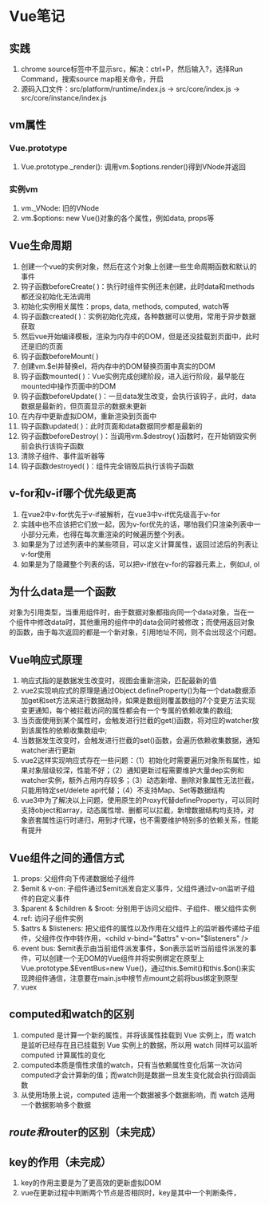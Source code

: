 # Vue笔记

## 实践
1. chrome source标签中不显示src，解决：ctrl+P，然后输入?，选择Run Command，搜索source map相关命令，开启
2. 源码入口文件：src/platform/runtime/index.js -> src/core/index.js -> src/core/instance/index.js

## vm属性

### Vue.prototype
1. Vue.prototype._render(): 调用vm.$options.render()得到VNode并返回

### 实例vm
1. vm._VNode: 旧的VNode
2. vm.$options: new Vue()对象的各个属性，例如data, props等

## Vue生命周期

1. 创建一个vue的实例对象，然后在这个对象上创建一些生命周期函数和默认的事件
2. 钩子函数beforeCreate( )：执行时组件实例还未创建，此时data和methods都还没初始化无法调用
3. 初始化实例相关属性：props, data, methods, computed, watch等
4. 钩子函数created( )：实例初始化完成，各种数据可以使用，常用于异步数据获取
5. 然后vue开始编译模板，渲染为内存中的DOM，但是还没挂载到页面中，此时还是旧的页面
6. 钩子函数beforeMount( )
7. 创建vm.$el并替换el，将内存中的DOM替换页面中真实的DOM
8. 钩子函数mounted( )：Vue实例完成创建阶段，进入运行阶段，最早能在mounted中操作页面中的DOM
9. 钩子函数beforeUpdate( )：一旦data发生改变，会执行该钩子，此时，data数据是最新的，但页面显示的数据未更新
10. 在内存中更新虚拟DOM，重新渲染到页面中
11. 钩子函数updated( )：此时页面和data数据同步都是最新的
12. 钩子函数beforeDestroy( )：当调用vm.$destroy( )函数时，在开始销毁实例前会执行该钩子函数
13. 清除子组件、事件监听器等
14. 钩子函数destroyed( )：组件完全销毁后执行该钩子函数

## v-for和v-if哪个优先级更高

1. 在vue2中v-for优先于v-if被解析，在vue3中v-if优先级高于v-for
2. 实践中也不应该把它们放一起，因为v-for优先的话，哪怕我们只渲染列表中一小部分元素，也得在每次重渲染的时候遍历整个列表。
3. 如果是为了过滤列表中的某些项目，可以定义计算属性，返回过滤后的列表让v-for使用
4. 如果是为了隐藏整个列表的话，可以把v-if放在v-for的容器元素上，例如ul, ol

## 为什么data是一个函数

对象为引用类型，当重用组件时，由于数据对象都指向同一个data对象，当在一个组件中修改data时，其他重用的组件中的data会同时被修改；而使用返回对象的函数，由于每次返回的都是一个新对象，引用地址不同，则不会出现这个问题。

## Vue响应式原理

1. 响应式指的是数据发生改变时，视图会重新渲染，匹配最新的值  
2. vue2实现响应式的原理是通过Object.defineProperty()为每一个data数据添加get和set方法来进行数据劫持，如果是数组则覆盖数组的7个变更方法实现变更通知，每个被拦截访问的属性都会有一个专属的依赖收集的数组;  
3. 当页面使用到某个属性时，会触发进行拦截的get()函数，将对应的watcher放到该属性的依赖收集数组中;  
4. 当数据发生改变时，会触发进行拦截的set()函数，会遍历依赖收集数据，通知watcher进行更新
5. vue2这样实现响应式存在一些问题：（1）初始化时需要遍历对象所有属性，如果对象层级较深，性能不好；（2）通知更新过程需要维护大量dep实例和watcher实例，额外占用内存较多；（3）动态新增、删除对象属性无法拦截，只能用特定set/delete api代替；（4）不支持Map、Set等数据结构
6. vue3中为了解决以上问题，使用原生的Proxy代替defineProperty，可以同时支持object和array，动态属性增、删都可以拦截，新增数据结构均支持，对象嵌套属性运行时递归，用到才代理，也不需要维护特别多的依赖关系，性能有提升

## Vue组件之间的通信方式

1. props: 父组件向下传递数据给子组件
2. \$emit & v-on: 子组件通过\$emit派发自定义事件，父组件通过v-on监听子组件的自定义事件
3. \$parent & \$children & \$root: 分别用于访问父组件、子组件、根父组件实例
4. ref: 访问子组件实例
5. \$attrs & \$listeners: 把父组件的属性以及作用在父组件上的监听器传递给子组件，父组件仅作中转作用，&lt;child v-bind="\$attrs" v-on="\$listeners" /&gt;
6. event bus: \$emit表示由当前组件派发事件，\$on表示监听当前组件派发的事件，可以创建一个无DOM的Vue组件并将实例绑定在原型上Vue.prototype.$EventBus=new Vue()，通过this.\$emit()和this.\$on()来实现跨组件通信，注意要在main.js中根节点mount之前将bus绑定到原型
7. vuex

## computed和watch的区别

1. computed 是计算一个新的属性，并将该属性挂载到 Vue 实例上，而 watch 是监听已经存在且已挂载到 Vue 实例上的数据，所以用 watch 同样可以监听 computed 计算属性的变化
2. computed本质是惰性求值的watch，只有当依赖属性变化后第一次访问computed才会计算新的值；而watch则是数据一旦发生变化就会执行回调函数
3. 从使用场景上说，computed 适用一个数据被多个数据影响，而 watch 适用一个数据影响多个数据







## $route和$router的区别（未完成）



## key的作用（未完成）
1. key的作用主要是为了更高效的更新虚拟DOM
2. vue在更新过程中判断两个节点是否相同时，key是其中一个判断条件，
  